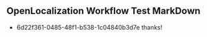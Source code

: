 ## OpenLocalization Workflow Test MarkDown
* 6d22f361-0485-48f1-b538-1c04840b3d7e 
thanks!<!--HONumber=Mar16_HO2-->
